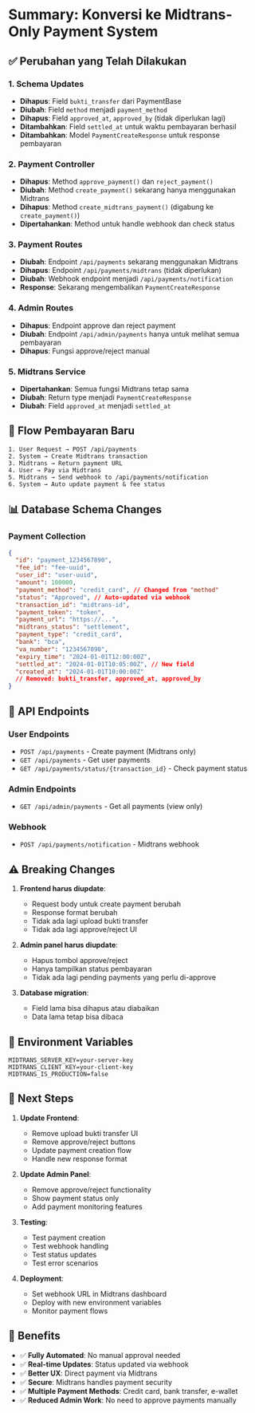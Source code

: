 # Summary: Konversi ke Midtrans-Only Payment System

## ✅ Perubahan yang Telah Dilakukan

### 1. Schema Updates

- **Dihapus**: Field `bukti_transfer` dari PaymentBase
- **Diubah**: Field `method` menjadi `payment_method`
- **Dihapus**: Field `approved_at`, `approved_by` (tidak diperlukan lagi)
- **Ditambahkan**: Field `settled_at` untuk waktu pembayaran berhasil
- **Ditambahkan**: Model `PaymentCreateResponse` untuk response pembayaran

### 2. Payment Controller

- **Dihapus**: Method `approve_payment()` dan `reject_payment()`
- **Diubah**: Method `create_payment()` sekarang hanya menggunakan Midtrans
- **Dihapus**: Method `create_midtrans_payment()` (digabung ke `create_payment()`)
- **Dipertahankan**: Method untuk handle webhook dan check status

### 3. Payment Routes

- **Diubah**: Endpoint `/api/payments` sekarang menggunakan Midtrans
- **Dihapus**: Endpoint `/api/payments/midtrans` (tidak diperlukan)
- **Diubah**: Webhook endpoint menjadi `/api/payments/notification`
- **Response**: Sekarang mengembalikan `PaymentCreateResponse`

### 4. Admin Routes

- **Dihapus**: Endpoint approve dan reject payment
- **Diubah**: Endpoint `/api/admin/payments` hanya untuk melihat semua pembayaran
- **Dihapus**: Fungsi approve/reject manual

### 5. Midtrans Service

- **Dipertahankan**: Semua fungsi Midtrans tetap sama
- **Diubah**: Return type menjadi `PaymentCreateResponse`
- **Diubah**: Field `approved_at` menjadi `settled_at`

## 🔄 Flow Pembayaran Baru

```
1. User Request → POST /api/payments
2. System → Create Midtrans transaction
3. Midtrans → Return payment URL
4. User → Pay via Midtrans
5. Midtrans → Send webhook to /api/payments/notification
6. System → Auto update payment & fee status
```

## 📊 Database Schema Changes

### Payment Collection

```json
{
  "id": "payment_1234567890",
  "fee_id": "fee-uuid",
  "user_id": "user-uuid",
  "amount": 100000,
  "payment_method": "credit_card", // Changed from "method"
  "status": "Approved", // Auto-updated via webhook
  "transaction_id": "midtrans-id",
  "payment_token": "token",
  "payment_url": "https://...",
  "midtrans_status": "settlement",
  "payment_type": "credit_card",
  "bank": "bca",
  "va_number": "1234567890",
  "expiry_time": "2024-01-01T12:00:00Z",
  "settled_at": "2024-01-01T10:05:00Z", // New field
  "created_at": "2024-01-01T10:00:00Z"
  // Removed: bukti_transfer, approved_at, approved_by
}
```

## 🚀 API Endpoints

### User Endpoints

- `POST /api/payments` - Create payment (Midtrans only)
- `GET /api/payments` - Get user payments
- `GET /api/payments/status/{transaction_id}` - Check payment status

### Admin Endpoints

- `GET /api/admin/payments` - Get all payments (view only)

### Webhook

- `POST /api/payments/notification` - Midtrans webhook

## ⚠️ Breaking Changes

1. **Frontend harus diupdate**:

   - Request body untuk create payment berubah
   - Response format berubah
   - Tidak ada lagi upload bukti transfer
   - Tidak ada lagi approve/reject UI

2. **Admin panel harus diupdate**:

   - Hapus tombol approve/reject
   - Hanya tampilkan status pembayaran
   - Tidak ada lagi pending payments yang perlu di-approve

3. **Database migration**:
   - Field lama bisa dihapus atau diabaikan
   - Data lama tetap bisa dibaca

## 🔧 Environment Variables

```env
MIDTRANS_SERVER_KEY=your-server-key
MIDTRANS_CLIENT_KEY=your-client-key
MIDTRANS_IS_PRODUCTION=false
```

## 📝 Next Steps

1. **Update Frontend**:

   - Remove upload bukti transfer UI
   - Remove approve/reject buttons
   - Update payment creation flow
   - Handle new response format

2. **Update Admin Panel**:

   - Remove approve/reject functionality
   - Show payment status only
   - Add payment monitoring features

3. **Testing**:

   - Test payment creation
   - Test webhook handling
   - Test status updates
   - Test error scenarios

4. **Deployment**:
   - Set webhook URL in Midtrans dashboard
   - Deploy with new environment variables
   - Monitor payment flows

## 🎯 Benefits

- ✅ **Fully Automated**: No manual approval needed
- ✅ **Real-time Updates**: Status updated via webhook
- ✅ **Better UX**: Direct payment via Midtrans
- ✅ **Secure**: Midtrans handles payment security
- ✅ **Multiple Payment Methods**: Credit card, bank transfer, e-wallet
- ✅ **Reduced Admin Work**: No need to approve payments manually
